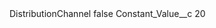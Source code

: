 <?xml version="1.0" encoding="UTF-8"?>
<CustomMetadata xmlns="http://soap.sforce.com/2006/04/metadata" xmlns:xsi="http://www.w3.org/2001/XMLSchema-instance" xmlns:xsd="http://www.w3.org/2001/XMLSchema">
    <label>DistributionChannel</label>
    <protected>false</protected>
    <values>
        <field>Constant_Value__c</field>
        <value xsi:type="xsd:string">20</value>
    </values>
</CustomMetadata>
